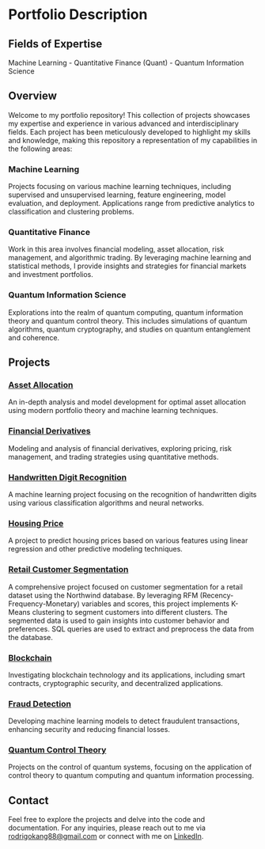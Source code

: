 # Portfolio Description

## Fields of Expertise
Machine Learning - Quantitative Finance (Quant) - Quantum Information Science

## Overview

Welcome to my portfolio repository! This collection of projects showcases my expertise and experience in various advanced and interdisciplinary fields. Each project has been meticulously developed to highlight my skills and knowledge, making this repository a representation of my capabilities in the following areas:

### Machine Learning
Projects focusing on various machine learning techniques, including supervised and unsupervised learning, feature engineering, model evaluation, and deployment. Applications range from predictive analytics to classification and clustering problems.

### Quantitative Finance
Work in this area involves financial modeling, asset allocation, risk management, and algorithmic trading. By leveraging machine learning and statistical methods, I provide insights and strategies for financial markets and investment portfolios.

### Quantum Information Science
Explorations into the realm of quantum computing, quantum information theory and quantum control theory. This includes simulations of quantum algorithms, quantum cryptography, and studies on quantum entanglement and coherence.

## Projects

### [Asset Allocation](./asset_allocation)
An in-depth analysis and model development for optimal asset allocation using modern portfolio theory and machine learning techniques.

### [Financial Derivatives](./financial_derivatives)
Modeling and analysis of financial derivatives, exploring pricing, risk management, and trading strategies using quantitative methods.

### [Handwritten Digit Recognition](./handwritten_digit_recognition)
A machine learning project focusing on the recognition of handwritten digits using various classification algorithms and neural networks.

### [Housing Price](./housing_price)
A project to predict housing prices based on various features using linear regression and other predictive modeling techniques.

### [Retail Customer Segmentation](./retail_dashboard)
A comprehensive project focused on customer segmentation for a retail dataset using the Northwind database. By leveraging RFM (Recency-Frequency-Monetary) variables and scores, this project implements K-Means clustering to segment customers into different clusters. The segmented data is used to gain insights into customer behavior and preferences. SQL queries are used to extract and preprocess the data from the database.

### [Blockchain](./blockchain)
Investigating blockchain technology and its applications, including smart contracts, cryptographic security, and decentralized applications.

### [Fraud Detection](./fraud_detection)
Developing machine learning models to detect fraudulent transactions, enhancing security and reducing financial losses.

### [Quantum Control Theory](./quantum_control_theory)
Projects on the control of quantum systems, focusing on the application of control theory to quantum computing and quantum information processing.

## Contact
Feel free to explore the projects and delve into the code and documentation. For any inquiries, please reach out to me via [rodrigokang88@gmail.com](mailto:rodrigokang88@gmail.com) or connect with me on [LinkedIn](http://www.linkedin.com/in/rodrigojuankang).

